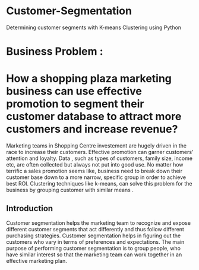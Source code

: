 # Customer-Segmentation
Determining customer segments with K-means Clustering using Python

# Business Problem : 
# How a shopping plaza marketing business can use effective promotion to segment their customer database to attract more customers and increase revenue?

Marketing teams in Shopping Centre investement are hugely driven in the race to increase their customers. Effective promotion can garner customers' attention and loyalty. Data , such as types of customers, family size, income etc, are often collected but always not put into good use. No matter how terrific a sales promotion seems like, business need to break down their customer base down to a more narrow, specific group in order to achieve best ROI. Clustering techniques like k-means, can solve this problem for the business by grouping customer with similar means . 

## Introduction
Customer segmentation helps the marketing team to recognize and expose different customer  segments that act differently and thus follow different purchasing strategies. Customer segmentation helps in figuring out the customers who vary in terms of preferences and expectations.  The  main  purpose  of  performing customer segmentation is to group people, who have similar interest so that the marketing team can work together in an effective marketing  plan.
